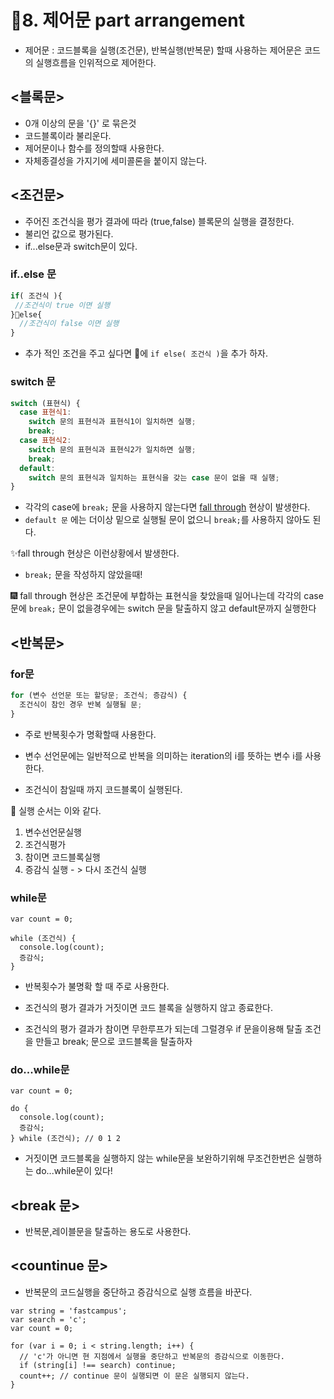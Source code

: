 # 🎈8. 제어문 part arrangement

- 제어문 : 코드블록을 실행(조건문), 반복실행(반복문) 할때 사용하는 제어문은 코드의 실행흐름을 인위적으로 제어한다.

## <블록문>

- 0개 이상의 문을 '{}' 로 묶은것
- 코드블록이라 불리운다.
- 제어문이나 함수를 정의할때 사용한다.
- 자체종결성을 가지기에 세미콜론을 붙이지 않는다.

## <조건문>

- 주어진 조건식을 평가 결과에 따라 (true,false) 블록문의 실행을 결정한다.
- 불리언 값으로 평가된다.
- if...else문과 switch문이 있다.

### if..else 문

```JAVASCRIPT
if( 조건식 ){
 //조건식이 true 이면 실행
}🦺else{
  //조건식이 false 이면 실행
}
```

- 추가 적인 조건을 주고 싶다면 🦺에 `if else( 조건식 )`을 추가 하자.

### switch 문

```JAVASCRIPT
switch (표현식) {
  case 표현식1:
    switch 문의 표현식과 표현식1이 일치하면 실행;
    break;
  case 표현식2:
    switch 문의 표현식과 표현식2가 일치하면 실행;
    break;
  default:
    switch 문의 표현식과 일치하는 표현식을 갖는 case 문이 없을 때 실행;
}
```

- 각각의 case에 `break;` 문을 사용하지 않는다면 <u>fall through</u> 현상이 발생한다.
- `default 문` 에는 더이상 밑으로 실행될 문이 없으니 `break;`를 사용하지 않아도 된다.

✨fall through 현상은 이런상황에서 발생한다.

- `break;` 문을 작성하지 않았을때!

🎆 fall through 현상은 조건문에 부합하는 표현식을 찾았을때 일어나는데 각각의 case 문에 `break;` 문이 없을경우에는 switch 문을 탈출하지 않고 default문까지 실행한다

## <반복문>

### for문

```JAVASCRIPT
for (변수 선언문 또는 할당문; 조건식; 증감식) {
  조건식이 참인 경우 반복 실행될 문;
}
```

- 주로 반복횟수가 명확할때 사용한다.

- 변수 선언문에는 일반적으로 반복을 의미하는 iteration의 i를 뜻하는 변수 i를 사용한다.

- 조건식이 참일때 까지 코드블록이 실행된다.

🧨 실행 순서는 이와 같다.

1. 변수선언문실행
2. 조건식평가
3. 참이면 코드블록실행
4. 증감식 실행 - > 다시 조건식 실행

### while문

```
var count = 0;

while (조건식) {
  console.log(count);
  증감식;
}
```

- 반복횟수가 불명확 할 때 주로 사용한다.

- 조건식의 평가 결과가 거짓이면 코드 블록을 실행하지 않고 종료한다.

- 조건식의 평가 결과가 참이면 무한루프가 되는데 그럴경우 if 문을이용해 탈출 조건을 만들고 break; 문으로 코드블록을 탈출하자

### do...while문

```
var count = 0;

do {
  console.log(count);
  증감식;
} while (조건식); // 0 1 2
```

- 거짓이면 코드블록을 실행하지 않는 while문을 보완하기위해 무조건한번은 실행하는 do...while문이 있다!

## <break 문>

- 반복문,레이블문을 탈출하는 용도로 사용한다.

## <countinue 문>

- 반복문의 코드실행을 중단하고 증감식으로 실행 흐름을 바꾼다.

```
var string = 'fastcampus';
var search = 'c';
var count = 0;

for (var i = 0; i < string.length; i++) {
  // 'c'가 아니면 현 지점에서 실행을 중단하고 반복문의 증감식으로 이동한다.
  if (string[i] !== search) continue;
  count++; // continue 문이 실행되면 이 문은 실행되지 않는다.
}
```
